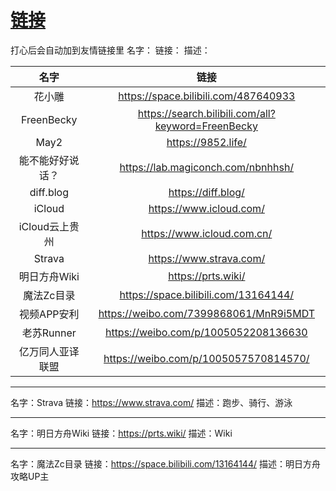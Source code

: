 # [链接](https://github.com/noteMay/blog/issues/8)

打心后会自动加到友情链接里
名字：
链接：
描述：

|名字|链接|
|:---:|:---:|
|花小雕|<https://space.bilibili.com/487640933>|
|FreenBecky|<https://search.bilibili.com/all?keyword=FreenBecky>|
|May2|<https://9852.life/>|
|能不能好好说话？|<https://lab.magiconch.com/nbnhhsh/>|
|diff.blog|<https://diff.blog/>|
|iCloud|<https://www.icloud.com/>|
|iCloud云上贵州|<https://www.icloud.com.cn/>|
|Strava|<https://www.strava.com/>|
|明日方舟Wiki|<https://prts.wiki/>|
|魔法Zc目录|<https://space.bilibili.com/13164144/>|
|视频APP安利|<https://weibo.com/7399868061/MnR9i5MDT>|
|老苏Runner|<https://weibo.com/p/1005052208136630>|
|亿万同人亚译联盟|<https://weibo.com/p/1005057570814570/>|

---

名字：Strava
链接：https://www.strava.com/
描述：跑步、骑行、游泳

---

名字：明日方舟Wiki
链接：https://prts.wiki/
描述：Wiki

---

名字：魔法Zc目录
链接：https://space.bilibili.com/13164144/
描述：明日方舟攻略UP主